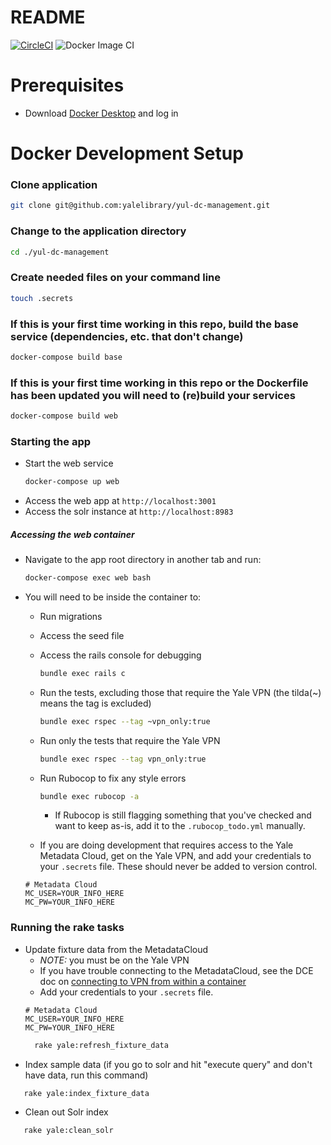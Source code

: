 # README
[![CircleCI](https://circleci.com/gh/yalelibrary/yul-dc-management/tree/master.svg?style=svg)](https://circleci.com/gh/yalelibrary/yul-dc-management/tree/master)
![Docker Image CI](https://github.com/yalelibrary/yul-dc-management/workflows/Docker%20Image%20CI/badge.svg)

# Prerequisites
- Download [Docker Desktop](https://www.docker.com/products/docker-desktop) and log in

# Docker Development Setup
### Clone application
```bash
git clone git@github.com:yalelibrary/yul-dc-management.git
```
### Change to the application directory
```bash
cd ./yul-dc-management
```
### Create needed files on your command line
```bash
touch .secrets
```

### If this is your first time working in this repo, build the base service (dependencies, etc. that don't change)
  ``` bash
  docker-compose build base
  ```

### If this is your first time working in this repo or the Dockerfile has been updated you will need to (re)build your services
  ``` bash
  docker-compose build web
  ```

### Starting the app
- Start the web service
  ``` bash
  docker-compose up web
  ```
- Access the web app at `http://localhost:3001`
- Access the solr instance at `http://localhost:8983`

##### Accessing the web container
- Navigate to the app root directory in another tab and run:
  ``` bash
  docker-compose exec web bash
  ```
- You will need to be inside the container to:
  - Run migrations
  - Access the seed file
  - Access the rails console for debugging
    ```bash
    bundle exec rails c
    ```
  - Run the tests, excluding those that require the Yale VPN (the tilda(~) means the tag is excluded)
    ```bash
    bundle exec rspec --tag ~vpn_only:true
    ```
  - Run only the tests that require the Yale VPN
    ```bash
    bundle exec rspec --tag vpn_only:true
    ```
  - Run Rubocop to fix any style errors
    ```bash
    bundle exec rubocop -a
    ```
    - If Rubocop is still flagging something that you've checked and want to keep as-is, add it to the `.rubocop_todo.yml` manually.

  - If you are doing development that requires access to the Yale Metadata Cloud, get on the Yale VPN, and add your credentials to your `.secrets` file. These should never be added to version control.
  ```
  # Metadata Cloud
  MC_USER=YOUR_INFO_HERE
  MC_PW=YOUR_INFO_HERE
  ```

### Running the rake tasks
  - Update fixture data from the MetadataCloud
    - _NOTE:_ you must be on the Yale VPN
    - If you have trouble connecting to the MetadataCloud, see the DCE doc on [connecting to VPN from within a container](https://curationexperts.github.io/playbook/tools/docker/containers.html)
    - Add your credentials to your `.secrets` file.
    ```
    # Metadata Cloud
    MC_USER=YOUR_INFO_HERE
    MC_PW=YOUR_INFO_HERE
    ```
    ```bash
      rake yale:refresh_fixture_data
    ```
  - Index sample data (if you go to solr and hit "execute query" and don't have data, run this command)
   ```bash
      rake yale:index_fixture_data
   ```
  - Clean out Solr index
   ```bash
      rake yale:clean_solr
   ```

